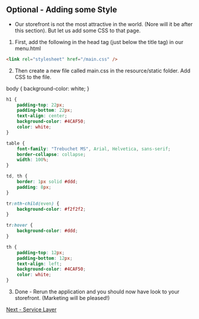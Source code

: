 ## Optional - Adding some Style

* Our storefront is not the most attractive in the world. (Nore will it be after this section). But let us add some CSS to that page.

1. First, add the following in the head tag (just below the title tag)  in our menu.html

```html
<link rel="stylesheet" href="/main.css" />
```

2. Then create a new file called main.css in the resource/static folder.
Add CSS to the file.

body {
    background-color: white;
}
```css
h1 {
    padding-top: 22px;
    padding-bottom: 22px;
    text-align: center;
    background-color: #4CAF50;
    color: white;
}

table {
    font-family: "Trebuchet MS", Arial, Helvetica, sans-serif;
    border-collapse: collapse;
    width: 100%;
}

td, th {
    border: 1px solid #ddd;
    padding: 8px;
}

tr:nth-child(even) {
    background-color: #f2f2f2;
}

tr:hover {
    background-color: #ddd;
}

th {
    padding-top: 12px;
    padding-bottom: 12px;
    text-align: left;
    background-color: #4CAF50;
    color: white;
}
```

3. Done - Rerun the application and you should now have look to your storefront. (Marketing will be pleased!)

[Next - Service Layer ](../master/documents/exercise4.md)